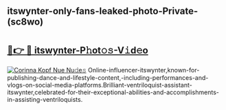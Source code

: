 ## itswynter-only-fans​-leaked-photo​-Private-(sc8wo)


# <h2><a href="https://mediaupload.pro?title=itswynter&ref=git">🔗👉 🔴 itswynter-P𝚑ot𝚘𝚜-V𝚒d𝚎o</a></h2>

[![Corinna Kopf Nue Nu𝚍e𝚜](https://i.imgur.com/0qMVB7G.gif)](https://mediaupload.pro?title=itswynter&ref=git)
Online-influencer-itswynter,known-for-publishing-dance-and-lifestyle-content,-including-performances-and-vlogs-on-social-media-platforms.Brilliant-ventriloquist-assistant-itswynter,celebrated-for-their-exceptional-abilities-and-accomplishments-in-assisting-ventriloquists.  